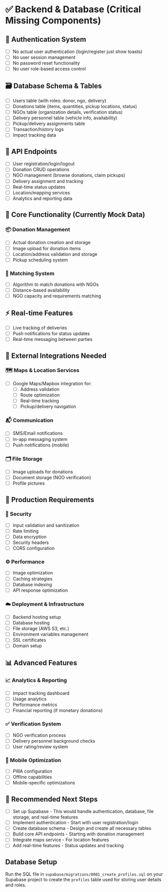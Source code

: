 # ✅ Backend & Database (Critical Missing Components)

## 🔐 Authentication System
- [ ] No actual user authentication (login/register just show toasts)
- [ ] No user session management
- [ ] No password reset functionality
- [ ] No user role-based access control

## 🗃️ Database Schema & Tables
- [ ] Users table (with roles: donor, ngo, delivery)
- [ ] Donations table (items, quantities, pickup locations, status)
- [ ] NGOs table (organization details, verification status)
- [ ] Delivery personnel table (vehicle info, availability)
- [ ] Pickup/delivery assignments table
- [ ] Transaction/history logs
- [ ] Impact tracking data

## 📡 API Endpoints
- [ ] User registration/login/logout
- [ ] Donation CRUD operations
- [ ] NGO management (browse donations, claim pickups)
- [ ] Delivery assignment and tracking
- [ ] Real-time status updates
- [ ] Location/mapping services
- [ ] Analytics and reporting data

## 🎯 Core Functionality (Currently Mock Data)

### 📦 Donation Management
- [ ] Actual donation creation and storage
- [ ] Image upload for donation items
- [ ] Location/address validation and storage
- [ ] Pickup scheduling system

### 🔄 Matching System
- [ ] Algorithm to match donations with NGOs
- [ ] Distance-based availability
- [ ] NGO capacity and requirements matching

## ⚡ Real-time Features
- [ ] Live tracking of deliveries
- [ ] Push notifications for status updates
- [ ] Real-time messaging between parties

## 🔌 External Integrations Needed

### 🗺️ Maps & Location Services
- [ ] Google Maps/Mapbox integration for:
  - [ ] Address validation
  - [ ] Route optimization
  - [ ] Real-time tracking
  - [ ] Pickup/delivery navigation

### 📬 Communication
- [ ] SMS/Email notifications
- [ ] In-app messaging system
- [ ] Push notifications (mobile)

### 🗂️ File Storage
- [ ] Image uploads for donations
- [ ] Document storage (NGO verification)
- [ ] Profile pictures

## 🚀 Production Requirements

### 🔐 Security
- [ ] Input validation and sanitization
- [ ] Rate limiting
- [ ] Data encryption
- [ ] Security headers
- [ ] CORS configuration

### ⚙️ Performance
- [ ] Image optimization
- [ ] Caching strategies
- [ ] Database indexing
- [ ] API response optimization

### ☁️ Deployment & Infrastructure
- [ ] Backend hosting setup
- [ ] Database hosting
- [ ] File storage (AWS S3, etc.)
- [ ] Environment variables management
- [ ] SSL certificates
- [ ] Domain setup

## 📊 Advanced Features

### 📈 Analytics & Reporting
- [ ] Impact tracking dashboard
- [ ] Usage analytics
- [ ] Performance metrics
- [ ] Financial reporting (if monetary donations)

### ✅ Verification System
- [ ] NGO verification process
- [ ] Delivery personnel background checks
- [ ] User rating/review system

### 📱 Mobile Optimization
- [ ] PWA configuration
- [ ] Offline capabilities
- [ ] Mobile-specific optimizations

## 🧭 Recommended Next Steps
- [ ] Set up Supabase - This would handle authentication, database, file storage, and real-time features
- [ ] Implement authentication - Start with user registration/login
- [ ] Create database schema - Design and create all necessary tables
- [ ] Build core API endpoints - Starting with donation management
- [ ] Integrate maps service - For location features
- [ ] Add real-time features - Status updates and tracking

## Database Setup

Run the SQL file in `supabase/migrations/0001_create_profiles.sql` on your
Supabase project to create the `profiles` table used for storing user details
and roles.
